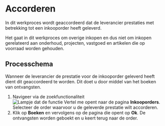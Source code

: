 # Accorderen

In dit werkproces wordt geaccordeerd dat de leverancier prestaties met betrekking tot een inkooporder heeft geleverd.

Het gaat in dit werkproces om overige inkopen en dus niet om inkopen gerelateerd aan onderhoud, projecten, vastgoed en artikelen die op voorraad worden gehouden.

## Processchema

Wanneer de leverancier de prestatie voor de inkooporder geleverd heeft dient dit geaccordeerd te worden. Dit doet u door middel van het boeken van ontvangsten. 

1. Navigeer via de zoekfunctionaliteit ![Lampje dat de functie Vertel me opent](https://docs.microsoft.com/nl-NL/dynamics365/business-central/media/ui-search/search_small.png "Vertel me wat u wilt doen")  naar de pagina **Inkooporders**. Selecteer de order waarvoor u de geleverde prestatie wilt accorderen. 
2. Klik op **Boeken** en vervolgens op de pagina die opent op **Ok**. De ontvangsten worden geboekt en u keert terug naar de order.
<!--stackedit_data:
eyJoaXN0b3J5IjpbLTcyMDMxOTQ0OSwtNzAzNTkzNDQzXX0=
-->